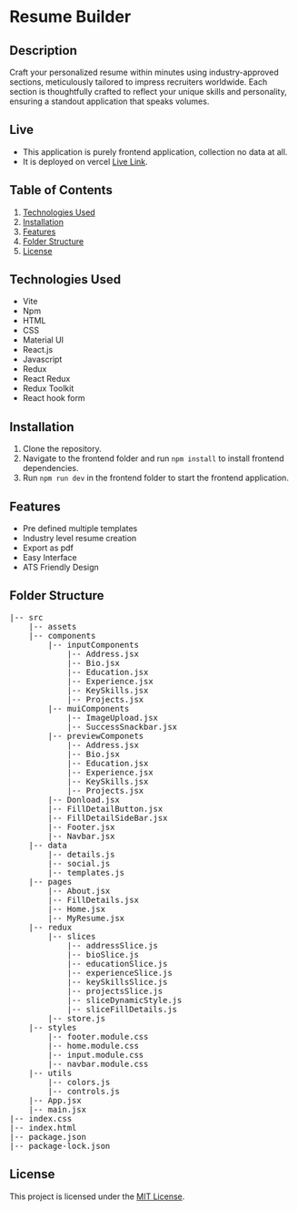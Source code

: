 # Resume Builder

## Description

Craft your personalized resume within minutes using industry-approved sections, meticulously tailored to impress recruiters worldwide. Each section is thoughtfully crafted to reflect your unique skills and personality, ensuring a standout application that speaks volumes.

## Live

- This application is purely frontend application, collection no data at all.
- It is deployed on vercel [Live Link](https://resume-builder-anurag.vercel.app).

## Table of Contents

1. [Technologies Used](#technologies-used)
2. [Installation ](#installation)
3. [Features](#features)
4. [Folder Structure](#folder-structure)
5. [License](#license)

## Technologies Used

- Vite
- Npm
- HTML
- CSS
- Material UI
- React.js
- Javascript
- Redux
- React Redux
- Redux Toolkit
- React hook form

## Installation

1. Clone the repository.
2. Navigate to the frontend folder and run `npm install` to install frontend dependencies.
3. Run `npm run dev` in the frontend folder to start the frontend application.

## Features

- Pre defined multiple templates
- Industry level resume creation
- Export as pdf
- Easy Interface
- ATS Friendly Design

## Folder Structure

<pre>
|-- src
    |-- assets 
    |-- components
        |-- inputComponents
            |-- Address.jsx
            |-- Bio.jsx
            |-- Education.jsx
            |-- Experience.jsx 
            |-- KeySkills.jsx
            |-- Projects.jsx
        |-- muiComponents 
            |-- ImageUpload.jsx 
            |-- SuccessSnackbar.jsx
        |-- previewComponets 
            |-- Address.jsx
            |-- Bio.jsx
            |-- Education.jsx
            |-- Experience.jsx 
            |-- KeySkills.jsx
            |-- Projects.jsx
        |-- Donload.jsx 
        |-- FillDetailButton.jsx
        |-- FillDetailSideBar.jsx
        |-- Footer.jsx
        |-- Navbar.jsx
    |-- data
        |-- details.js 
        |-- social.js
        |-- templates.js 
    |-- pages
        |-- About.jsx 
        |-- FillDetails.jsx 
        |-- Home.jsx 
        |-- MyResume.jsx 
    |-- redux
        |-- slices
            |-- addressSlice.js
            |-- bioSlice.js 
            |-- educationSlice.js 
            |-- experienceSlice.js 
            |-- keySkillsSlice.js 
            |-- projectsSlice.js 
            |-- sliceDynamicStyle.js 
            |-- sliceFillDetails.js 
        |-- store.js  
    |-- styles
        |-- footer.module.css 
        |-- home.module.css 
        |-- input.module.css 
        |-- navbar.module.css 
    |-- utils 
        |-- colors.js 
        |-- controls.js 
    |-- App.jsx 
    |-- main.jsx 
|-- index.css 
|-- index.html
|-- package.json
|-- package-lock.json
</pre>

## License

This project is licensed under the [MIT License](LICENSE).
